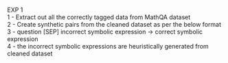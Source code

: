 EXP 1 <br>
1 - Extract out all the correctly tagged data from MathQA dataset <br>
2 - Create synthetic pairs from the cleaned dataset as per the below format <br>
3 - question [SEP] incorrect symbolic expression -> correct symbolic expression <br>
4 - the incorrect symbolic expressions are heuristically generated from cleaned dataset 